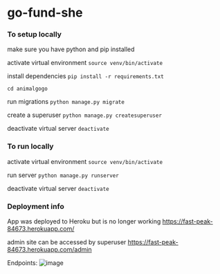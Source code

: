 # go-fund-she

### To setup locally

make sure you have python and pip installed

activate virtual environment `source venv/bin/activate`

install dependencies `pip install -r requirements.txt`

`cd animalgogo`

run migrations `python manage.py migrate`

create a superuser `python manage.py createsuperuser`

deactivate virtual server `deactivate`

### To run locally

activate virtual environment `source venv/bin/activate`

run server `python manage.py runserver`

deactivate virtual server `deactivate`

### Deployment info

App was deployed to Heroku but is no longer working
https://fast-peak-84673.herokuapp.com/

admin site can be accessed by superuser https://fast-peak-84673.herokuapp.com/admin

Endpoints:
![image](https://user-images.githubusercontent.com/17566798/134753792-ee134ffb-4b5a-4452-aef6-18d75acfdcba.png)
